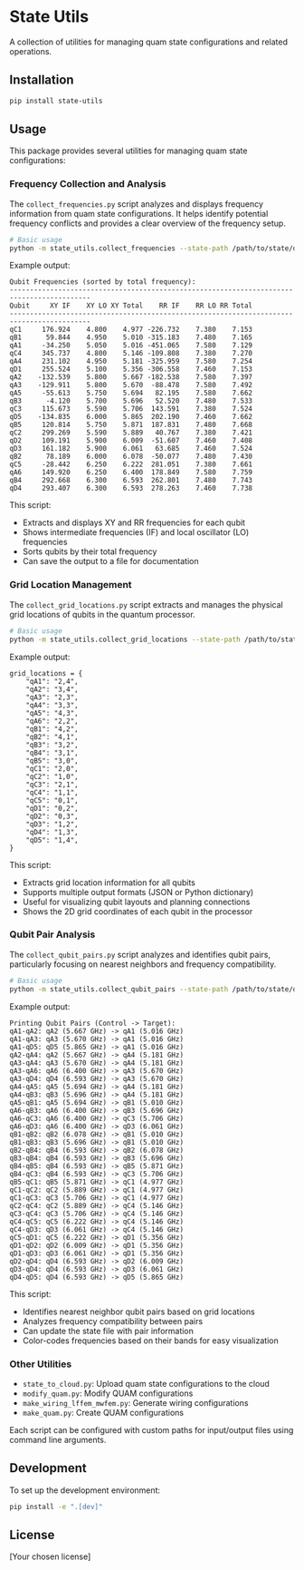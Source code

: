 # State Utils

A collection of utilities for managing quam state configurations and related operations.

## Installation

```bash
pip install state-utils
```

## Usage

This package provides several utilities for managing quam state configurations:

### Frequency Collection and Analysis
The `collect_frequencies.py` script analyzes and displays frequency information from quam state configurations. It helps identify potential frequency conflicts and provides a clear overview of the frequency setup.

```bash
# Basic usage
python -m state_utils.collect_frequencies --state-path /path/to/state/directory
```

Example output:
```
Qubit Frequencies (sorted by total frequency):
------------------------------------------------------------------------------------------
Qubit     XY IF    XY LO XY Total    RR IF    RR LO RR Total
------------------------------------------------------------------------------------------
qC1     176.924    4.800    4.977 -226.732    7.380    7.153
qB1      59.844    4.950    5.010 -315.183    7.480    7.165
qA1     -34.250    5.050    5.016 -451.065    7.580    7.129
qC4     345.737    4.800    5.146 -109.808    7.380    7.270
qA4     231.102    4.950    5.181 -325.959    7.580    7.254
qD1     255.524    5.100    5.356 -306.558    7.460    7.153
qA2    -132.539    5.800    5.667 -182.538    7.580    7.397
qA3    -129.911    5.800    5.670  -88.478    7.580    7.492
qA5     -55.613    5.750    5.694   82.195    7.580    7.662
qB3      -4.120    5.700    5.696   52.520    7.480    7.533
qC3     115.673    5.590    5.706  143.591    7.380    7.524
qD5    -134.835    6.000    5.865  202.190    7.460    7.662
qB5     120.814    5.750    5.871  187.831    7.480    7.668
qC2     299.269    5.590    5.889   40.767    7.380    7.421
qD2     109.191    5.900    6.009  -51.607    7.460    7.408
qD3     161.182    5.900    6.061   63.685    7.460    7.524
qB2      78.189    6.000    6.078  -50.077    7.480    7.430
qC5     -28.442    6.250    6.222  281.051    7.380    7.661
qA6     149.920    6.250    6.400  178.849    7.580    7.759
qB4     292.668    6.300    6.593  262.801    7.480    7.743
qD4     293.407    6.300    6.593  278.263    7.460    7.738
```

This script:
- Extracts and displays XY and RR frequencies for each qubit
- Shows intermediate frequencies (IF) and local oscillator (LO) frequencies
- Sorts qubits by their total frequency
- Can save the output to a file for documentation

### Grid Location Management
The `collect_grid_locations.py` script extracts and manages the physical grid locations of qubits in the quantum processor.

```bash
# Basic usage
python -m state_utils.collect_grid_locations --state-path /path/to/state/directory
```

Example output:
```
grid_locations = {
    "qA1": "2,4",
    "qA2": "3,4",
    "qA3": "2,3",
    "qA4": "3,3",
    "qA5": "4,3",
    "qA6": "2,2",
    "qB1": "4,2",
    "qB2": "4,1",
    "qB3": "3,2",
    "qB4": "3,1",
    "qB5": "3,0",
    "qC1": "2,0",
    "qC2": "1,0",
    "qC3": "2,1",
    "qC4": "1,1",
    "qC5": "0,1",
    "qD1": "0,2",
    "qD2": "0,3",
    "qD3": "1,2",
    "qD4": "1,3",
    "qD5": "1,4",
}
```

This script:
- Extracts grid location information for all qubits
- Supports multiple output formats (JSON or Python dictionary)
- Useful for visualizing qubit layouts and planning connections
- Shows the 2D grid coordinates of each qubit in the processor

### Qubit Pair Analysis
The `collect_qubit_pairs.py` script analyzes and identifies qubit pairs, particularly focusing on nearest neighbors and frequency compatibility.

```bash
# Basic usage
python -m state_utils.collect_qubit_pairs --state-path /path/to/state/directory
```

Example output:
```
Printing Qubit Pairs (Control -> Target):
qA1-qA2: qA2 (5.667 GHz) -> qA1 (5.016 GHz)
qA1-qA3: qA3 (5.670 GHz) -> qA1 (5.016 GHz)
qA1-qD5: qD5 (5.865 GHz) -> qA1 (5.016 GHz)
qA2-qA4: qA2 (5.667 GHz) -> qA4 (5.181 GHz)
qA3-qA4: qA3 (5.670 GHz) -> qA4 (5.181 GHz)
qA3-qA6: qA6 (6.400 GHz) -> qA3 (5.670 GHz)
qA3-qD4: qD4 (6.593 GHz) -> qA3 (5.670 GHz)
qA4-qA5: qA5 (5.694 GHz) -> qA4 (5.181 GHz)
qA4-qB3: qB3 (5.696 GHz) -> qA4 (5.181 GHz)
qA5-qB1: qA5 (5.694 GHz) -> qB1 (5.010 GHz)
qA6-qB3: qA6 (6.400 GHz) -> qB3 (5.696 GHz)
qA6-qC3: qA6 (6.400 GHz) -> qC3 (5.706 GHz)
qA6-qD3: qA6 (6.400 GHz) -> qD3 (6.061 GHz)
qB1-qB2: qB2 (6.078 GHz) -> qB1 (5.010 GHz)
qB1-qB3: qB3 (5.696 GHz) -> qB1 (5.010 GHz)
qB2-qB4: qB4 (6.593 GHz) -> qB2 (6.078 GHz)
qB3-qB4: qB4 (6.593 GHz) -> qB3 (5.696 GHz)
qB4-qB5: qB4 (6.593 GHz) -> qB5 (5.871 GHz)
qB4-qC3: qB4 (6.593 GHz) -> qC3 (5.706 GHz)
qB5-qC1: qB5 (5.871 GHz) -> qC1 (4.977 GHz)
qC1-qC2: qC2 (5.889 GHz) -> qC1 (4.977 GHz)
qC1-qC3: qC3 (5.706 GHz) -> qC1 (4.977 GHz)
qC2-qC4: qC2 (5.889 GHz) -> qC4 (5.146 GHz)
qC3-qC4: qC3 (5.706 GHz) -> qC4 (5.146 GHz)
qC4-qC5: qC5 (6.222 GHz) -> qC4 (5.146 GHz)
qC4-qD3: qD3 (6.061 GHz) -> qC4 (5.146 GHz)
qC5-qD1: qC5 (6.222 GHz) -> qD1 (5.356 GHz)
qD1-qD2: qD2 (6.009 GHz) -> qD1 (5.356 GHz)
qD1-qD3: qD3 (6.061 GHz) -> qD1 (5.356 GHz)
qD2-qD4: qD4 (6.593 GHz) -> qD2 (6.009 GHz)
qD3-qD4: qD4 (6.593 GHz) -> qD3 (6.061 GHz)
qD4-qD5: qD4 (6.593 GHz) -> qD5 (5.865 GHz)
```

This script:
- Identifies nearest neighbor qubit pairs based on grid locations
- Analyzes frequency compatibility between pairs
- Can update the state file with pair information
- Color-codes frequencies based on their bands for easy visualization

### Other Utilities
- `state_to_cloud.py`: Upload quam state configurations to the cloud
- `modify_quam.py`: Modify QUAM configurations
- `make_wiring_lffem_mwfem.py`: Generate wiring configurations
- `make_quam.py`: Create QUAM configurations

Each script can be configured with custom paths for input/output files using command line arguments.

## Development

To set up the development environment:

```bash
pip install -e ".[dev]"
```

## License

[Your chosen license]
